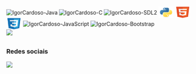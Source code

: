 <div style="display: inline_block"><br>
  <img align="center" alt="IgorCardoso-Java" height="30" width="40" src="https://cdn.jsdelivr.net/gh/devicons/devicon/icons/java/java-original.svg">
  <img align="center" alt="IgorCardoso-C" height="30" width="40" src="https://cdn.jsdelivr.net/gh/devicons/devicon/icons/c/c-original.svg">
  <img align="center" alt="IgorCardoso-SDL2" height="30" width="40" src="https://cdn.jsdelivr.net/gh/devicons/devicon/icons/sdl/sdl-plain.svg">
  <img align="center" alt="IgorCardoso-Python" height="30" width="40" src="https://raw.githubusercontent.com/devicons/devicon/master/icons/python/python-original.svg">
  <img align="center" alt="IgorCardoso-HTML" height="30" width="40" src="https://raw.githubusercontent.com/devicons/devicon/master/icons/html5/html5-original.svg">
  <img align="center" alt="IgorCardoso-CSS" height="30" width="40" src="https://raw.githubusercontent.com/devicons/devicon/master/icons/css3/css3-original.svg">
  <img align="center" alt="IgorCardoso-JavaScript" height="30" width="40" src="https://cdn.jsdelivr.net/gh/devicons/devicon/icons/javascript/javascript-original.svg">
  <img align="center" alt="IgorCardoso-Bootstrap" height="30" width="40" src="https://cdn.jsdelivr.net/gh/devicons/devicon/icons/bootstrap/bootstrap-original.svg">
  
</div>

<picture>
<source
  srcset="https://github-readme-stats.vercel.app/api?username=IgorFilipiCardoso&show_icons=true&theme=dark"
  media="(prefers-color-scheme: dark)"
/>
<source
  srcset="https://github-readme-stats.vercel.app/api?username=IgorFilipiCardoso&show_icons=true"
  media="(prefers-color-scheme: light), (prefers-color-scheme: no-preference)"
/>
<img src="https://github-readme-stats.vercel.app/api?username=IgorFilipiCardoso&show_icons=true" />
</picture>

  ##
          

         
 ### Redes sociais
<div> 
  <a href="https://www.linkedin.com/in/igor-cardoso-191232270/" target="_blank"><img src="https://img.shields.io/badge/-LinkedIn-%230077B5?style=for-the-badge&logo=linkedin&logoColor=white" target="_blank"></a> 
</div>
